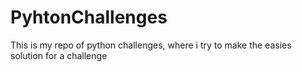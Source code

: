 # PyhtonChallenges
This is my repo of python challenges, where i try to make the easies solution for a challenge
